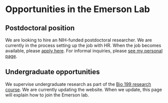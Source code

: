 # Opportunities in the Emerson Lab

## Postdoctoral position

We are looking to hire an NIH-funded postdoctoral researcher. We are currently in the process setting up the job with HR. When the job becomes available, please [apply here](/jobs/sv_postdoc_2017.html). For informal inquiries, please [see my personal page](/people/Emerson.html).

## Undergraduate opportunities

We supervise undergraduate research as part of the [Bio 199 research course](https://www.bio.uci.edu/undergraduates/research/bio-199/). We are currently updating the website. When we update, this page will explain how to join the Emerson lab.
